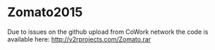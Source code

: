 # Zomato2015

Due to issues on the github upload from CoWork network the code is available here: http://v2rprojects.com/Zomato.rar
